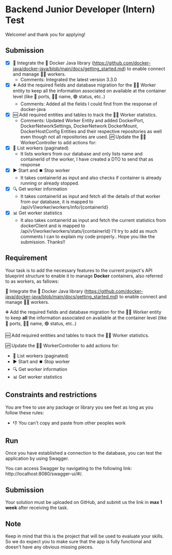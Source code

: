 # Backend Junior Developer (Intern) Test
Welcome! and thank you for applying!

## Submission
- [x] 🔄 Integrate the 🐳 Docker Java library (https://github.com/docker-java/docker-java/blob/main/docs/getting_started.md) to enable connect and manage 👷‍♀️ workers.
    - Comments: Integrated the latest version 3.3.0
- [x] ➕ Add the required fields and database migration for the 👷‍♂️ Worker entity to keep all the information associated on available at the container level (like 🔌 ports, 👨‍💼 name, 🟢 status, etc..)
    - Comments: Added all the fields I could find from the response of docker-java
- [x] 🆕 Add required entities and tables to track the 👷‍♂️ Worker statistics.
    - Comments: Updated Worker Entity and added DockerPort, DockerNetworkSettings, DockerNetwork DockerMount, DockerHostConfig Entities and their respective repositories as well even though not all repositories are used.
🆙 Update the 👷‍♂️ WorkerController to add actions for:
- [x] 📄 List workers (paginated)
  - It lists workers from our database and only lists name and containerId of the worker, I have created a DTO to send that as response
- [x] ▶️ Start and ⏹️ Stop worker
  - It takes containerId as input and also checks if container is already running or already stopped.
- [x] 🔍 Get worker information
  - It takes containerId as input and fetch all the details of that worker from our database, it is mapped to /api/v1/worker/workers/info/{containerId}
- [x] 📊 Get worker statistics
  - It also takes containerId as input and fetch the current statistics from dockerClient and is mapped to /api/v1/worker/workers/stats/{containerId}
I'll try to add as much comments I can to explain my code properly.. Hope you like the submission.
Thanks!! 

## Requirement

Your task is to add the necessary features to the current project's API blueprint structure to enable
it to manage **Docker** containers, also referred to as workers, as fallows:

🔄 Integrate the 🐳 Docker Java library (https://github.com/docker-java/docker-java/blob/main/docs/getting_started.md) to enable connect and manage 👷‍♀️ workers.

➕ Add the required fields and database migration for the 👷‍♂️ Worker entity to keep **all** the information associated on available at the container level (like 🔌 ports, 👨‍💼 name, 🟢 status, etc..)

🆕 Add required entities and tables to track the 👷‍♂️ Worker statistics.

🆙 Update the 👷‍♂️ WorkerController to add actions for:
* 📄 List workers (paginated)
* ▶️ Start and ⏹️ Stop worker
* 🔍 Get worker information
* 📊 Get worker statistics

## Constraints and restrictions

You are free to use any package or library you see feet as long as you follow these rules:

* 👎 You can't copy and paste from other peoples work

## Run

Once you have established a connection to the database, you can test the application by using Swagger.

You can access Swagger by navigating to the following link: http://localhost:8080/swagger-ui/#/.

## Submission

Your solution must be uploaded on GitHub, and submit us the link in **max 1 week** after receiving the task.

## Note

Keep in mind that this is the project that will be used to evaluate your skills.
So we do expect you to make sure that the app is fully functional and doesn't have any obvious missing pieces.